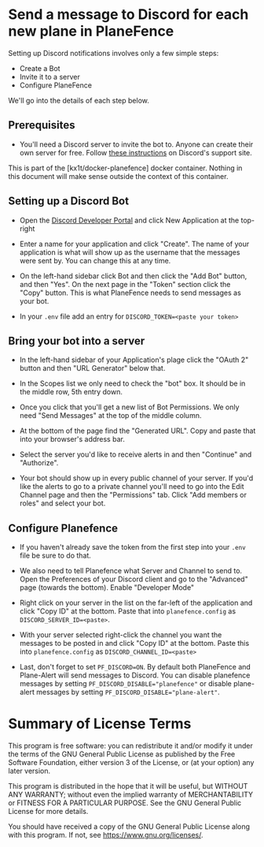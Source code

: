 # Send a message to Discord for each new plane in PlaneFence
Setting up Discord notifications involves only a few simple steps:

- Create a Bot
- Invite it to a server
- Configure PlaneFence

We'll go into the details of each step below.

## Prerequisites

- You'll need a Discord server to invite the bot to. Anyone can create their own server for free. Follow [these instructions](https://support.discord.com/hc/en-us/articles/204849977-How-do-I-create-a-server-) on Discord's support site.

This is part of the [kx1t/docker-planefence] docker container. Nothing in this document will make sense outside the context of this container.

## Setting up a Discord Bot

- Open the [Discord Developer Portal](https://discord.com/developers/applications) and click New Application at the top-right

- Enter a name for your application and click "Create". The name of your application is what will show up as the username that the messages were sent by. You can change this at any time.

- On the left-hand sidebar click Bot and then click the "Add Bot" button, and then "Yes". On the next page in the "Token" section click the "Copy" button. This is what PlaneFence needs to send messages as your bot.

- In your `.env` file add an entry for `DISCORD_TOKEN=<paste your token>`

## Bring your bot into a server

- In the left-hand sidebar of your Application's plage click the "OAuth 2" button and then "URL Generator" below that.

- In the Scopes list we only need to check the "bot" box. It should be in the middle row, 5th entry down.

- Once you click that you'll get a new list of Bot Permissions. We only need "Send Messages" at the top of the middle column.

- At the bottom of the page find the "Generated URL". Copy and paste that into your browser's address bar.

- Select the server you'd like to receive alerts in and then "Continue" and "Authorize".

- Your bot should show up in every public channel of your server. If you'd like the alerts to go to a private channel you'll need to go into the Edit Channel page and then the "Permissions" tab. Click "Add members or roles" and select your bot.

## Configure Planefence

- If you haven't already save the token from the first step into your `.env` file be sure to do that.

- We also need to tell Planefence what Server and Channel to send to. Open the Preferences of your Discord client and go to the "Advanced" page (towards the bottom). Enable "Developer Mode"

- Right click on your server in the list on the far-left of the application and click "Copy ID" at the bottom. Paste that into `planefence.config` as `DISCORD_SERVER_ID=<paste>`.

- With your server selected right-click the channel you want the messages to be posted in and click "Copy ID" at the bottom. Paste this into `planefence.config` as `DISCORD_CHANNEL_ID=<paste>`

- Last, don't forget to set `PF_DISCORD=ON`. By default both PlaneFence and Plane-Alert will send messages to Discord. You can disable planefence messages by setting `PF_DISCORD_DISABLE="planefence"` or disable plane-alert messages by setting `PF_DISCORD_DISABLE="plane-alert"`.

# Summary of License Terms
This program is free software: you can redistribute it and/or modify
it under the terms of the GNU General Public License as published by
the Free Software Foundation, either version 3 of the License, or
(at your option) any later version.

This program is distributed in the hope that it will be useful,
but WITHOUT ANY WARRANTY; without even the implied warranty of
MERCHANTABILITY or FITNESS FOR A PARTICULAR PURPOSE.  See the
GNU General Public License for more details.

You should have received a copy of the GNU General Public License
along with this program.  If not, see <https://www.gnu.org/licenses/>.

